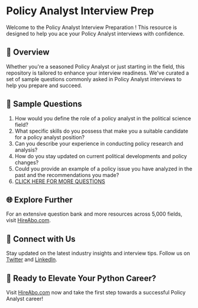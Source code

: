 # Policy Analyst Interview Prep

Welcome to the Policy Analyst Interview Preparation ! This resource is designed to help you ace your Policy Analyst interviews with confidence.

## 🚀 Overview

Whether you're a seasoned Policy Analyst or just starting in the field, this repository is tailored to enhance your interview readiness. We've curated a set of sample questions commonly asked in Policy Analyst interviews to help you prepare and succeed.

## 📝 Sample Questions

1. How would you define the role of a policy analyst in the political science field?
2. What specific skills do you possess that make you a suitable candidate for a policy analyst position?
3. Can you describe your experience in conducting policy research and analysis?
4. How do you stay updated on current political developments and policy changes?
5. Could you provide an example of a policy issue you have analyzed in the past and the recommendations you made?
6. [CLICK HERE FOR MORE QUESTIONS](https://hireabo.com/job/7_3_1/Policy%20Analyst)

## 🌐 Explore Further

For an extensive question bank and more resources across 5,000 fields, visit [HireAbo.com](https://www.hireabo.com).

## 📱 Connect with Us

Stay updated on the latest industry insights and interview tips. Follow us on [Twitter](https://twitter.com/hireabo) and [LinkedIn](https://www.linkedin.com/in/hire-abo-3609972a8/).

## 🚀 Ready to Elevate Your Python Career?

Visit [HireAbo.com](https://www.hireabo.com) now and take the first step towards a successful Policy Analyst career!